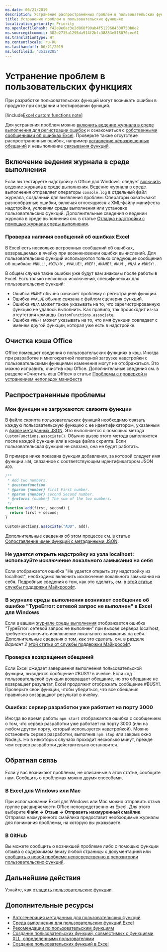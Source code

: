 ```yaml
---
ms.date: 06/21/2019
description: Устранение распространенных проблем в пользовательских функциях Excel.
title: Устранение проблем в пользовательских функциях
localization_priority: Priority
ms.openlocfilehash: f42e9e6ac3e2d868f90ab4f5129684308750b8e2
ms.sourcegitcommit: 382e2735a1295da914f2bfc38883e518070cec61
ms.translationtype: HT
ms.contentlocale: ru-RU
ms.lasthandoff: 06/21/2019
ms.locfileid: "35128285"
---
```

# <a name="troubleshoot-custom-functions"></a>Устранение проблем в пользовательских функциях

При разработке пользовательских функций могут возникать ошибки в продукте при создании и тестировании функций.

[!include[Excel custom functions note](../includes/excel-custom-functions-note.md)]

Для устранения проблем можно [включить ведение журнала в среде выполнения для регистрации ошибок](#enable-runtime-logging) и ознакомиться с [собственными сообщениями об ошибках Excel](#check-for-excel-error-messages). Проверьте также отсутствие распространенных ошибок, например [оставление неразрешенных обещаний](#ensure-promises-return) и невыполнение [связывания функций](#my-functions-wont-load-associate-functions).

## <a name="enable-runtime-logging"></a>Включение ведения журнала в среде выполнения

Если вы тестируете надстройку в Office для Windows, следует [включить ведение журнала в среде выполнения](/office/dev/add-ins/testing/troubleshoot-manifest#use-runtime-logging-to-debug-your-add-in). Ведение журнала в среде выполнения отправляет операторы `console.log` в отдельный файл журнала, созданный для выявления проблем. Операторы охватывают разнообразные ошибки, включая относящиеся к XML-файлу манифеста надстройки, условиям среды выполнения или установке пользовательских функций.  Дополнительные сведения о ведении журнала в среде выполнения см. в статье [Отладка надстройки с помощью журнала среды выполнения](/office/dev/add-ins/testing/troubleshoot-manifest#use-runtime-logging-to-debug-your-add-in).  

### <a name="check-for-excel-error-messages"></a>Проверка наличия сообщений об ошибках Excel

В Excel есть несколько встроенных сообщений об ошибках, возвращаемых в ячейку при возникновении ошибки вычислений. Для пользовательских функций используются только следующие сообщения об ошибках: `#NULL!`, `#DIV/0!`, `#VALUE!`, `#REF!`, `#NAME?`, `#NUM!`, `#N/A` и `#BUSY!`.

В общем случае такие ошибки уже будут вам знакомы после работы в Excel. Есть только несколько исключений, специфических для пользовательских функций:

- Ошибка `#NAME` обычно означает проблему с регистрацией функции.
- Ошибка `#VALUE` обычно связана с файлом сценария функций.
- Ошибка `#N/A` может также указывать на то, что зарегистрированную функцию не удалось выполнить. Как правило, так происходит из-за отсутствия команды `CustomFunctions.associate`.
- Ошибка `#REF!` может указывать на то, что имя функции совпадает с именем другой функции, которая уже есть в надстройке.

## <a name="clear-the-office-cache"></a>Очистка кэша Office

Office помещает сведения о пользовательских функциях в кэш. Иногда при разработке и многократной повторной загрузке надстройки с пользовательскими функциями изменения могут не отображаться. Это можно исправить, очистив кэш Office. Дополнительные сведения см. в разделе «Очистить кэш Office» в статье [Проблемы с проверкой и устранением неполадок манифеста](https://docs.microsoft.com/office/dev/add-ins/testing/troubleshoot-manifest?branch=master#clear-the-office-cache)

## <a name="common-issues"></a>Распространенные проблемы

### <a name="my-functions-wont-load-associate-functions"></a>Мои функции не загружаются: свяжите функции

В файле скрипта пользовательских функций необходимо связать каждую пользовательскую функцию с ее идентификатором, указанным в [файле метаданных JSON](custom-functions-json.md). Это выполняется с помощью метода `CustomFunctions.associate()`. Обычно вызов этого метода выполняется после каждой функции или в конце файла скрипта. Если пользовательская функция не связана, она не будет работать.

В примере ниже показана функция добавления, за которой следует имя функции `add`, связанное с соответствующим идентификатором JSON `ADD`.

```js
/**
 * Add two numbers.
 * @customfunction
 * @param {number} first First number.
 * @param {number} second Second number.
 * @returns {number} The sum of the two numbers.
 */
function add(first, second) {
  return first + second;
}

CustomFunctions.associate("ADD", add);
```

Дополнительные сведения об этом процессе см. в статье [Сопоставление имен функций с метаданными JSON](/office/dev/add-ins/excel/custom-functions-best-practices#associating-function-names-with-json-metadata).

### <a name="cant-open-add-in-from-localhost-use-a-local-loopback-exception"></a>Не удается открыть надстройку из узла localhost: используйте исключение локального замыкания на себя

Если отображается ошибка "Не удается открыть эту надстройку из localhost", необходимо включить исключение локального замыкания на себя. Подробные сведения о том, как это сделать, см. в [этой статье службы поддержки Майкрософт](https://support.microsoft.com/ru-RU/help/4490419/local-loopback-exemption-does-not-work).

### <a name="runtime-logging-reports-typeerror-network-request-failed-on-excel-on-windows"></a>В журнале среды выполнения возникает сообщение об ошибке "TypeError: сетевой запрос не выполнен" в Excel для Windows

Если в вашем [журнале среды выполнения](custom-functions-troubleshooting.md#enable-runtime-logging) отображается ошибка "TypeError: сетевой запрос не выполнен" при вызове сервера localhost, требуется включить исключение локального замыкания на себя. Дополнительные сведения о том, как это сделать, см. в разделе *Вариант 2* [этой статьи от службы поддержки Майкрософт](https://support.microsoft.com/ru-RU/help/4490419/local-loopback-exemption-does-not-work).

### <a name="ensure-promises-return"></a>Проверка возвращения обещаний

Если Excel ожидает завершения выполнения пользовательской функции, выводится сообщение #BUSY! в ячейке. Если код пользовательской функции возвращает обещание, но это обещание не возвращает результат, Excel продолжит отображать сообщение #BUSY!. Проверьте свои функции, чтобы убедиться, что все обещания правильно возвращают результат в ячейку.

### <a name="error-the-dev-server-is-already-running-on-port-3000"></a>Ошибка: сервер разработки уже работает на порту 3000

Иногда во время работы `npm start` отображается ошибка с сообщением о том, что сервер разработки уже работает на порту 3000 (или на любом другом порту, который используется надстройкой). Можно остановить сервер разработки, выполнив `npm stop` или закрыв окно Node.js. Но в некоторых случаях проходит несколько минут, прежде чем сервер разработки действительно остановится.

## <a name="reporting-feedback"></a>Обратная связь

Если у вас возникают проблемы, не описанные в этой статье, сообщите нам. Сообщить о проблемах можно двумя способами.

### <a name="in-excel-on-windows-or-mac"></a>В Excel для Windows или Mac

При использовании Excel для Windows или Mac можно отправить отзыв группе расширяемости Office непосредственно из Excel. Для этого выберите **Файл -> Отзыв -> Отправить нахмуренный смайлик**. Отправка нахмуренного смайлика предоставит необходимые журналы для понимания проблемы, на которую вы указываете.

### <a name="in-github"></a>В GitHub

Вы можете сообщить о возникшей проблеме либо с помощью функции отзыва о содержимом внизу любой страницы с документацией или [сообщить о новой проблеме непосредственно в репозитории пользовательских функций](https://github.com/OfficeDev/Excel-Custom-Functions/issues).

## <a name="next-steps"></a>Дальнейшие действия
Узнайте, как [отладить пользовательские функции](custom-functions-debugging.md).

## <a name="see-also"></a>Дополнительные ресурсы

* [Автогенерация метаданных для пользовательских функций](custom-functions-json-autogeneration.md)
* [Среда выполнения для пользовательских функций Excel](custom-functions-runtime.md)
* [Рекомендации по пользовательским функциям](custom-functions-best-practices.md)
* [Создание пользовательских функций, совместимых с функциями XLL, определенными пользователями](make-custom-functions-compatible-with-xll-udf.md)
* [Создание пользовательских функций в Excel](custom-functions-overview.md)
